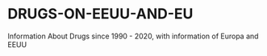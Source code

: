 # DRUGS-ON-EEUU-AND-EU
Information About Drugs since 1990 - 2020, with information of Europa and EEUU
